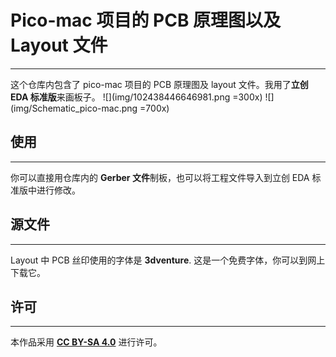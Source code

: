 # Pico-mac 项目的 PCB 原理图以及 Layout 文件
---------------------------------
这个仓库内包含了 pico-mac 项目的 PCB 原理图及 layout 文件。我用了**立创 EDA 标准版**来画板子。
![](img/102438446646981.png =300x)
![](img/Schematic_pico-mac.png =700x)

## 使用
---------------------------------
你可以直接用仓库内的 **Gerber 文件**制板，也可以将工程文件导入到立创 EDA 标准版中进行修改。

## 源文件
---------------------------------
Layout 中 PCB 丝印使用的字体是 **3dventure**. 这是一个免费字体，你可以到网上下载它。

## 许可
---------------------------------
本作品采用 [**CC BY-SA 4.0**](https://creativecommons.org/licenses/by-sa/4.0/) 进行许可。